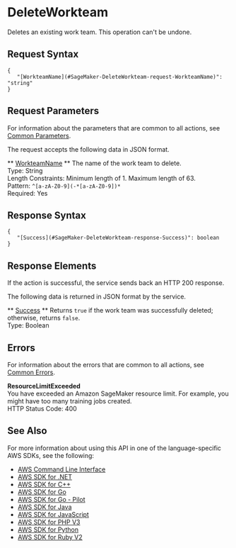 # DeleteWorkteam<a name="API_DeleteWorkteam"></a>

Deletes an existing work team\. This operation can't be undone\.

## Request Syntax<a name="API_DeleteWorkteam_RequestSyntax"></a>

```
{
   "[WorkteamName](#SageMaker-DeleteWorkteam-request-WorkteamName)": "string"
}
```

## Request Parameters<a name="API_DeleteWorkteam_RequestParameters"></a>

For information about the parameters that are common to all actions, see [Common Parameters](CommonParameters.md)\.

The request accepts the following data in JSON format\.

 ** [WorkteamName](#API_DeleteWorkteam_RequestSyntax) **   <a name="SageMaker-DeleteWorkteam-request-WorkteamName"></a>
The name of the work team to delete\.  
Type: String  
Length Constraints: Minimum length of 1\. Maximum length of 63\.  
Pattern: `^[a-zA-Z0-9](-*[a-zA-Z0-9])*`   
Required: Yes

## Response Syntax<a name="API_DeleteWorkteam_ResponseSyntax"></a>

```
{
   "[Success](#SageMaker-DeleteWorkteam-response-Success)": boolean
}
```

## Response Elements<a name="API_DeleteWorkteam_ResponseElements"></a>

If the action is successful, the service sends back an HTTP 200 response\.

The following data is returned in JSON format by the service\.

 ** [Success](#API_DeleteWorkteam_ResponseSyntax) **   <a name="SageMaker-DeleteWorkteam-response-Success"></a>
Returns `true` if the work team was successfully deleted; otherwise, returns `false`\.  
Type: Boolean

## Errors<a name="API_DeleteWorkteam_Errors"></a>

For information about the errors that are common to all actions, see [Common Errors](CommonErrors.md)\.

 **ResourceLimitExceeded**   
 You have exceeded an Amazon SageMaker resource limit\. For example, you might have too many training jobs created\.   
HTTP Status Code: 400

## See Also<a name="API_DeleteWorkteam_SeeAlso"></a>

For more information about using this API in one of the language\-specific AWS SDKs, see the following:
+  [AWS Command Line Interface](https://docs.aws.amazon.com/goto/aws-cli/sagemaker-2017-07-24/DeleteWorkteam) 
+  [AWS SDK for \.NET](https://docs.aws.amazon.com/goto/DotNetSDKV3/sagemaker-2017-07-24/DeleteWorkteam) 
+  [AWS SDK for C\+\+](https://docs.aws.amazon.com/goto/SdkForCpp/sagemaker-2017-07-24/DeleteWorkteam) 
+  [AWS SDK for Go](https://docs.aws.amazon.com/goto/SdkForGoV1/sagemaker-2017-07-24/DeleteWorkteam) 
+  [AWS SDK for Go \- Pilot](https://docs.aws.amazon.com/goto/SdkForGoPilot/sagemaker-2017-07-24/DeleteWorkteam) 
+  [AWS SDK for Java](https://docs.aws.amazon.com/goto/SdkForJava/sagemaker-2017-07-24/DeleteWorkteam) 
+  [AWS SDK for JavaScript](https://docs.aws.amazon.com/goto/AWSJavaScriptSDK/sagemaker-2017-07-24/DeleteWorkteam) 
+  [AWS SDK for PHP V3](https://docs.aws.amazon.com/goto/SdkForPHPV3/sagemaker-2017-07-24/DeleteWorkteam) 
+  [AWS SDK for Python](https://docs.aws.amazon.com/goto/boto3/sagemaker-2017-07-24/DeleteWorkteam) 
+  [AWS SDK for Ruby V2](https://docs.aws.amazon.com/goto/SdkForRubyV2/sagemaker-2017-07-24/DeleteWorkteam) 